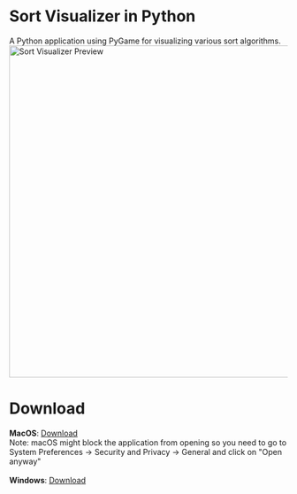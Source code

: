 # Sort Visualizer in Python
A Python application using PyGame for visualizing various sort algorithms.
<img width="600" alt="Sort Visualizer Preview" src="https://user-images.githubusercontent.com/86862325/222879961-69a59ff5-09f2-4f07-a17f-2c27a0c98156.png">

# Download
<b>MacOS</b>: <a href="https://github.com/Jian-Li1/sort-visualizer/releases/download/v1.0.0/Sort-Visualizer-macOS.zip">Download</a>
<br>
Note: macOS might block the application from opening so you need to go to System Preferences -> Security and Privacy -> General and click on "Open anyway"
<br>
<br>
<b>Windows</b>: <a href="https://github.com/Jian-Li1/sort-visualizer/releases/download/v1.0.0/Sort-Visualizer-Windows.zip">Download</a>
